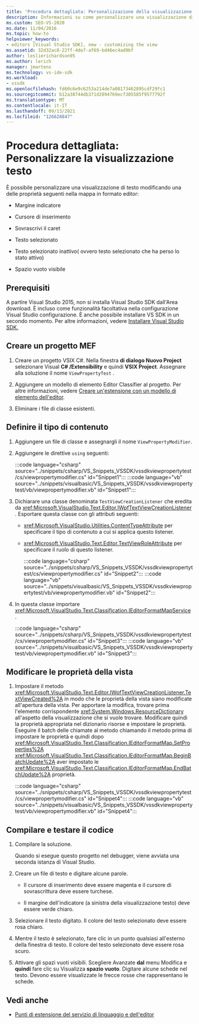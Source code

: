 ```yaml
---
title: 'Procedura dettagliata: Personalizzazione della visualizzazione testo | Microsoft Docs'
description: Informazioni su come personalizzare una visualizzazione di testo modificando una delle diverse proprietà nella mappa in formato editor usando questa procedura dettagliata.
ms.custom: SEO-VS-2020
ms.date: 11/04/2016
ms.topic: how-to
helpviewer_keywords:
- editors [Visual Studio SDK], new - customizing the view
ms.assetid: 32d32ac8-22ff-4de7-af69-bd46ec4ad9bf
author: leslierichardson95
ms.author: lerich
manager: jmartens
ms.technology: vs-ide-sdk
ms.workload:
- vssdk
ms.openlocfilehash: fd60c6e9c6253a214de7a08173462895cdf29fc1
ms.sourcegitcommit: b12a38744db371d2894769ecf305585f9577792f
ms.translationtype: MT
ms.contentlocale: it-IT
ms.lasthandoff: 09/13/2021
ms.locfileid: "126628847"
---
```

# <a name="walkthrough-customize-the-text-view"></a>Procedura dettagliata: Personalizzare la visualizzazione testo
È possibile personalizzare una visualizzazione di testo modificando una delle proprietà seguenti nella mappa in formato editor:

- Margine indicatore

- Cursore di inserimento

- Sovrascrivi il caret

- Testo selezionato

- Testo selezionato inattivo( ovvero testo selezionato che ha perso lo stato attivo)

- Spazio vuoto visibile

## <a name="prerequisites"></a>Prerequisiti
 A partire Visual Studio 2015, non si installa Visual Studio SDK dall'Area download. È incluso come funzionalità facoltativa nella configurazione Visual Studio configurazione. È anche possibile installare VS SDK in un secondo momento. Per altre informazioni, vedere [Installare Visual Studio SDK.](../extensibility/installing-the-visual-studio-sdk.md)

## <a name="create-a-mef-project"></a>Creare un progetto MEF

1. Creare un progetto VSIX C#. Nella finestra **di dialogo Nuovo Project** selezionare Visual **C# /Extensibility** e quindi **VSIX Project**. Assegnare alla soluzione il nome `ViewPropertyTest` .

2. Aggiungere un modello di elemento Editor Classifier al progetto. Per altre informazioni, vedere [Creare un'estensione con un modello di elemento dell'editor](../extensibility/creating-an-extension-with-an-editor-item-template.md).

3. Eliminare i file di classe esistenti.

## <a name="define-the-content-type"></a>Definire il tipo di contenuto

1. Aggiungere un file di classe e assegnargli il nome `ViewPropertyModifier`.

2. Aggiungere le direttive `using` seguenti:

    :::code language="csharp" source="../snippets/csharp/VS_Snippets_VSSDK/vssdkviewpropertytest/cs/viewpropertymodifier.cs" id="Snippet1":::
    :::code language="vb" source="../snippets/visualbasic/VS_Snippets_VSSDK/vssdkviewpropertytest/vb/viewpropertymodifier.vb" id="Snippet1":::

3. Dichiarare una classe denominata `TestViewCreationListener` che eredita da <xref:Microsoft.VisualStudio.Text.Editor.IWpfTextViewCreationListener> . Esportare questa classe con gli attributi seguenti:

   - <xref:Microsoft.VisualStudio.Utilities.ContentTypeAttribute> per specificare il tipo di contenuto a cui si applica questo listener.

   - <xref:Microsoft.VisualStudio.Text.Editor.TextViewRoleAttribute> per specificare il ruolo di questo listener.

     :::code language="csharp" source="../snippets/csharp/VS_Snippets_VSSDK/vssdkviewpropertytest/cs/viewpropertymodifier.cs" id="Snippet2":::
     :::code language="vb" source="../snippets/visualbasic/VS_Snippets_VSSDK/vssdkviewpropertytest/vb/viewpropertymodifier.vb" id="Snippet2":::

4. In questa classe importare <xref:Microsoft.VisualStudio.Text.Classification.IEditorFormatMapService> .

    :::code language="csharp" source="../snippets/csharp/VS_Snippets_VSSDK/vssdkviewpropertytest/cs/viewpropertymodifier.cs" id="Snippet3":::
    :::code language="vb" source="../snippets/visualbasic/VS_Snippets_VSSDK/vssdkviewpropertytest/vb/viewpropertymodifier.vb" id="Snippet3":::

## <a name="change-the-view-properties"></a>Modificare le proprietà della vista

1. Impostare il metodo <xref:Microsoft.VisualStudio.Text.Editor.IWpfTextViewCreationListener.TextViewCreated%2A> in modo che le proprietà della vista siano modificate all'apertura della vista. Per apportare la modifica, trovare prima l'elemento corrispondente <xref:System.Windows.ResourceDictionary> all'aspetto della visualizzazione che si vuole trovare. Modificare quindi la proprietà appropriata nel dizionario risorse e impostare le proprietà. Eseguire il batch delle chiamate al metodo chiamando il metodo prima di impostare le proprietà e quindi dopo <xref:Microsoft.VisualStudio.Text.Classification.IEditorFormatMap.SetProperties%2A> <xref:Microsoft.VisualStudio.Text.Classification.IEditorFormatMap.BeginBatchUpdate%2A> aver impostato le <xref:Microsoft.VisualStudio.Text.Classification.IEditorFormatMap.EndBatchUpdate%2A> proprietà.

    :::code language="csharp" source="../snippets/csharp/VS_Snippets_VSSDK/vssdkviewpropertytest/cs/viewpropertymodifier.cs" id="Snippet4":::
    :::code language="vb" source="../snippets/visualbasic/VS_Snippets_VSSDK/vssdkviewpropertytest/vb/viewpropertymodifier.vb" id="Snippet4":::

## <a name="build-and-test-the-code"></a>Compilare e testare il codice

1. Compilare la soluzione.

     Quando si esegue questo progetto nel debugger, viene avviata una seconda istanza di Visual Studio.

2. Creare un file di testo e digitare alcune parole.

    - Il cursore di inserimento deve essere magenta e il cursore di sovrascrittura deve essere turchese.

    - Il margine dell'indicatore (a sinistra della visualizzazione testo) deve essere verde chiaro.

3. Selezionare il testo digitato. Il colore del testo selezionato deve essere rosa chiaro.

4. Mentre il testo è selezionato, fare clic in un punto qualsiasi all'esterno della finestra di testo. Il colore del testo selezionato deve essere rosa scuro.

5. Attivare gli spazi vuoti visibili. Scegliere Avanzate **dal** menu Modifica e **quindi** fare clic su Visualizza **spazio vuoto**. Digitare alcune schede nel testo. Devono essere visualizzate le frecce rosse che rappresentano le schede.

## <a name="see-also"></a>Vedi anche
- [Punti di estensione del servizio di linguaggio e dell'editor](../extensibility/language-service-and-editor-extension-points.md)
